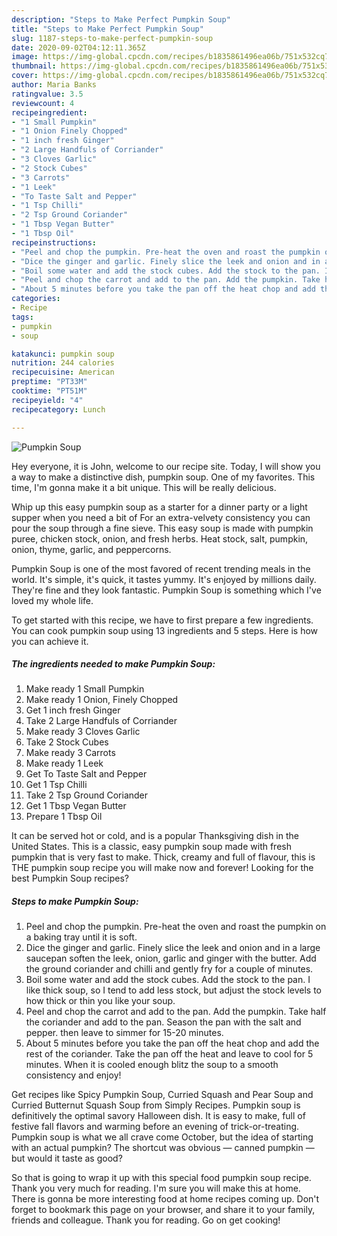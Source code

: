 ```yaml
---
description: "Steps to Make Perfect Pumpkin Soup"
title: "Steps to Make Perfect Pumpkin Soup"
slug: 1187-steps-to-make-perfect-pumpkin-soup
date: 2020-09-02T04:12:11.365Z
image: https://img-global.cpcdn.com/recipes/b1835861496ea06b/751x532cq70/pumpkin-soup-recipe-main-photo.jpg
thumbnail: https://img-global.cpcdn.com/recipes/b1835861496ea06b/751x532cq70/pumpkin-soup-recipe-main-photo.jpg
cover: https://img-global.cpcdn.com/recipes/b1835861496ea06b/751x532cq70/pumpkin-soup-recipe-main-photo.jpg
author: Maria Banks
ratingvalue: 3.5
reviewcount: 4
recipeingredient:
- "1 Small Pumpkin"
- "1 Onion Finely Chopped"
- "1 inch fresh Ginger"
- "2 Large Handfuls of Corriander"
- "3 Cloves Garlic"
- "2 Stock Cubes"
- "3 Carrots"
- "1 Leek"
- "To Taste Salt and Pepper"
- "1 Tsp Chilli"
- "2 Tsp Ground Coriander"
- "1 Tbsp Vegan Butter"
- "1 Tbsp Oil"
recipeinstructions:
- "Peel and chop the pumpkin. Pre-heat the oven and roast the pumpkin on a baking tray until it is soft."
- "Dice the ginger and garlic. Finely slice the leek and onion and in a large saucepan soften the leek, onion, garlic and ginger with the butter. Add the ground coriander and chilli and gently fry for a couple of minutes."
- "Boil some water and add the stock cubes. Add the stock to the pan. I like thick soup, so I tend to add less stock, but adjust the stock levels to how thick or thin you like your soup."
- "Peel and chop the carrot and add to the pan. Add the pumpkin. Take half the coriander and add to the pan. Season the pan with the salt and pepper. then leave to simmer for 15-20 minutes."
- "About 5 minutes before you take the pan off the heat chop and add the rest of the coriander. Take the pan off the heat and leave to cool for 5 minutes. When it is cooled enough blitz the soup to a smooth consistency and enjoy!"
categories:
- Recipe
tags:
- pumpkin
- soup

katakunci: pumpkin soup 
nutrition: 244 calories
recipecuisine: American
preptime: "PT33M"
cooktime: "PT51M"
recipeyield: "4"
recipecategory: Lunch

---
```



![Pumpkin Soup](https://img-global.cpcdn.com/recipes/b1835861496ea06b/751x532cq70/pumpkin-soup-recipe-main-photo.jpg)

Hey everyone, it is John, welcome to our recipe site. Today, I will show you a way to make a distinctive dish, pumpkin soup. One of my favorites. This time, I'm gonna make it a bit unique. This will be really delicious.

Whip up this easy pumpkin soup as a starter for a dinner party or a light supper when you need a bit of For an extra-velvety consistency you can pour the soup through a fine sieve. This easy soup is made with pumpkin puree, chicken stock, onion, and fresh herbs. Heat stock, salt, pumpkin, onion, thyme, garlic, and peppercorns.

Pumpkin Soup is one of the most favored of recent trending meals in the world. It's simple, it's quick, it tastes yummy. It's enjoyed by millions daily. They're fine and they look fantastic. Pumpkin Soup is something which I've loved my whole life.


To get started with this recipe, we have to first prepare a few ingredients. You can cook pumpkin soup using 13 ingredients and 5 steps. Here is how you can achieve it.

<!--inarticleads1-->

##### The ingredients needed to make Pumpkin Soup:

1. Make ready 1 Small Pumpkin
1. Make ready 1 Onion, Finely Chopped
1. Get 1 inch fresh Ginger
1. Take 2 Large Handfuls of Corriander
1. Make ready 3 Cloves Garlic
1. Take 2 Stock Cubes
1. Make ready 3 Carrots
1. Make ready 1 Leek
1. Get To Taste Salt and Pepper
1. Get 1 Tsp Chilli
1. Take 2 Tsp Ground Coriander
1. Get 1 Tbsp Vegan Butter
1. Prepare 1 Tbsp Oil


It can be served hot or cold, and is a popular Thanksgiving dish in the United States. This is a classic, easy pumpkin soup made with fresh pumpkin that is very fast to make. Thick, creamy and full of flavour, this is THE pumpkin soup recipe you will make now and forever! Looking for the best Pumpkin Soup recipes? 

<!--inarticleads2-->

##### Steps to make Pumpkin Soup:

1. Peel and chop the pumpkin. Pre-heat the oven and roast the pumpkin on a baking tray until it is soft.
1. Dice the ginger and garlic. Finely slice the leek and onion and in a large saucepan soften the leek, onion, garlic and ginger with the butter. Add the ground coriander and chilli and gently fry for a couple of minutes.
1. Boil some water and add the stock cubes. Add the stock to the pan. I like thick soup, so I tend to add less stock, but adjust the stock levels to how thick or thin you like your soup.
1. Peel and chop the carrot and add to the pan. Add the pumpkin. Take half the coriander and add to the pan. Season the pan with the salt and pepper. then leave to simmer for 15-20 minutes.
1. About 5 minutes before you take the pan off the heat chop and add the rest of the coriander. Take the pan off the heat and leave to cool for 5 minutes. When it is cooled enough blitz the soup to a smooth consistency and enjoy!


Get recipes like Spicy Pumpkin Soup, Curried Squash and Pear Soup and Curried Butternut Squash Soup from Simply Recipes. Pumpkin soup is definitively the optimal savory Halloween dish. It is easy to make, full of festive fall flavors and warming before an evening of trick-or-treating. Pumpkin soup is what we all crave come October, but the idea of starting with an actual pumpkin? The shortcut was obvious — canned pumpkin — but would it taste as good? 

So that is going to wrap it up with this special food pumpkin soup recipe. Thank you very much for reading. I'm sure you will make this at home. There is gonna be more interesting food at home recipes coming up. Don't forget to bookmark this page on your browser, and share it to your family, friends and colleague. Thank you for reading. Go on get cooking!
